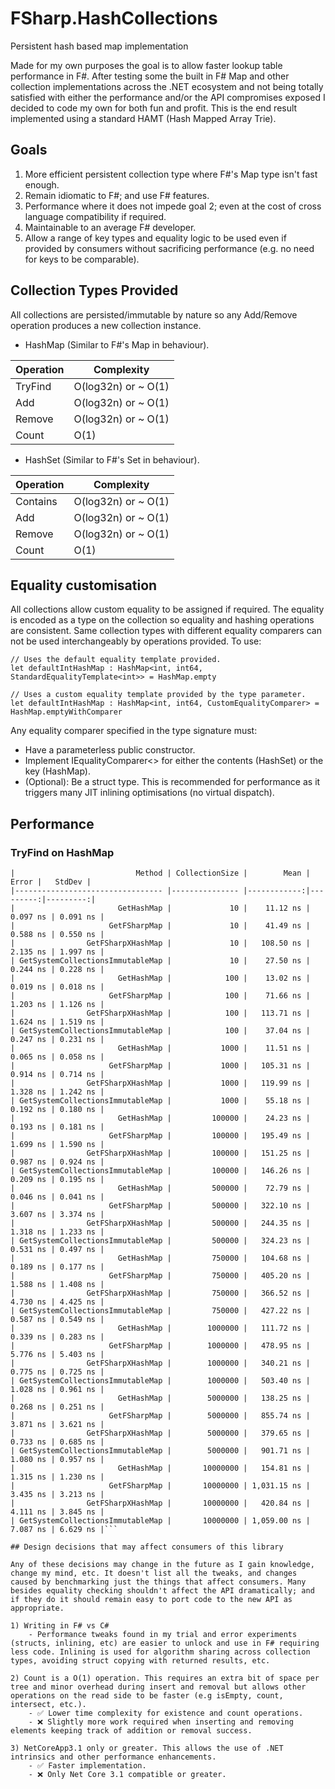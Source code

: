 # FSharp.HashCollections

Persistent hash based map implementation

Made for my own purposes the goal is to allow faster lookup table performance in F#. After testing some the built in F# Map and other collection implementations across the .NET ecosystem and not being totally satisfied with either the performance and/or the API compromises exposed I decided to code my own for both fun and profit. This is the end result implemented using a standard HAMT (Hash Mapped Array Trie).

## Goals

1) More efficient persistent collection type where F#'s Map type isn't fast enough.
2) Remain idiomatic to F#; and use F# features.
3) Performance where it does not impede goal 2; even at the cost of cross language compatibility if required.
4) Maintainable to an average F# developer.
5) Allow a range of key types and equality logic to be used even if provided by consumers without sacrificing performance (e.g. no need for keys to be comparable).

## Collection Types Provided

All collections are persisted/immutable by nature so any Add/Remove operation produces a new collection instance.

- HashMap (Similar to F#'s Map in behaviour).

| Operation | Complexity |
| --- | --- |
| TryFind | O(log32n) or ~ O(1) |
| Add | O(log32n) or ~ O(1) |
| Remove | O(log32n) or ~ O(1) |
| Count | O(1) |

- HashSet (Similar to F#'s Set in behaviour).

| Operation | Complexity |
| --- | --- |
| Contains | O(log32n) or ~ O(1) |
| Add | O(log32n) or ~ O(1) |
| Remove | O(log32n) or ~ O(1) |
| Count | O(1) |

## Equality customisation

All collections allow custom equality to be assigned if required. The equality is encoded as a type on the collection so equality and hashing operations are consistent. Same collection types with different equality comparers can not be used interchangeably by operations provided.  To use:

```
// Uses the default equality template provided.
let defaultIntHashMap : HashMap<int, int64, StandardEqualityTemplate<int>> = HashMap.empty

// Uses a custom equality template provided by the type parameter.
let defaultIntHashMap : HashMap<int, int64, CustomEqualityComparer> = HashMap.emptyWithComparer
```

Any equality comparer specified in the type signature must:

- Have a parameterless public constructor.
- Implement IEqualityComparer<> for either the contents (HashSet) or the key (HashMap).
- (Optional): Be a struct type. This is recommended for performance as it triggers many JIT inlining optimisations (no virtual dispatch).

## Performance

### TryFind on HashMap

```
|                           Method | CollectionSize |        Mean |    Error |   StdDev |
|--------------------------------- |--------------- |------------:|---------:|---------:|
|                       GetHashMap |             10 |    11.12 ns | 0.097 ns | 0.091 ns |
|                     GetFSharpMap |             10 |    41.49 ns | 0.588 ns | 0.550 ns |
|                GetFSharpXHashMap |             10 |   108.50 ns | 2.135 ns | 1.997 ns |
| GetSystemCollectionsImmutableMap |             10 |    27.50 ns | 0.244 ns | 0.228 ns |
|                       GetHashMap |            100 |    13.02 ns | 0.019 ns | 0.018 ns |
|                     GetFSharpMap |            100 |    71.66 ns | 1.203 ns | 1.126 ns |
|                GetFSharpXHashMap |            100 |   113.71 ns | 1.624 ns | 1.519 ns |
| GetSystemCollectionsImmutableMap |            100 |    37.04 ns | 0.247 ns | 0.231 ns |
|                       GetHashMap |           1000 |    11.51 ns | 0.065 ns | 0.058 ns |
|                     GetFSharpMap |           1000 |   105.31 ns | 0.914 ns | 0.714 ns |
|                GetFSharpXHashMap |           1000 |   119.99 ns | 1.328 ns | 1.242 ns |
| GetSystemCollectionsImmutableMap |           1000 |    55.18 ns | 0.192 ns | 0.180 ns |
|                       GetHashMap |         100000 |    24.23 ns | 0.193 ns | 0.181 ns |
|                     GetFSharpMap |         100000 |   195.49 ns | 1.699 ns | 1.590 ns |
|                GetFSharpXHashMap |         100000 |   151.25 ns | 0.987 ns | 0.924 ns |
| GetSystemCollectionsImmutableMap |         100000 |   146.26 ns | 0.209 ns | 0.195 ns |
|                       GetHashMap |         500000 |    72.79 ns | 0.046 ns | 0.041 ns |
|                     GetFSharpMap |         500000 |   322.10 ns | 3.607 ns | 3.374 ns |
|                GetFSharpXHashMap |         500000 |   244.35 ns | 1.318 ns | 1.233 ns |
| GetSystemCollectionsImmutableMap |         500000 |   324.23 ns | 0.531 ns | 0.497 ns |
|                       GetHashMap |         750000 |   104.68 ns | 0.189 ns | 0.177 ns |
|                     GetFSharpMap |         750000 |   405.20 ns | 1.588 ns | 1.408 ns |
|                GetFSharpXHashMap |         750000 |   366.52 ns | 4.730 ns | 4.425 ns |
| GetSystemCollectionsImmutableMap |         750000 |   427.22 ns | 0.587 ns | 0.549 ns |
|                       GetHashMap |        1000000 |   111.72 ns | 0.339 ns | 0.283 ns |
|                     GetFSharpMap |        1000000 |   478.95 ns | 5.776 ns | 5.403 ns |
|                GetFSharpXHashMap |        1000000 |   340.21 ns | 0.775 ns | 0.725 ns |
| GetSystemCollectionsImmutableMap |        1000000 |   503.40 ns | 1.028 ns | 0.961 ns |
|                       GetHashMap |        5000000 |   138.25 ns | 0.268 ns | 0.251 ns |
|                     GetFSharpMap |        5000000 |   855.74 ns | 3.871 ns | 3.621 ns |
|                GetFSharpXHashMap |        5000000 |   379.65 ns | 0.733 ns | 0.685 ns |
| GetSystemCollectionsImmutableMap |        5000000 |   901.71 ns | 1.080 ns | 0.957 ns |
|                       GetHashMap |       10000000 |   154.81 ns | 1.315 ns | 1.230 ns |
|                     GetFSharpMap |       10000000 | 1,031.15 ns | 3.435 ns | 3.213 ns |
|                GetFSharpXHashMap |       10000000 |   420.84 ns | 4.111 ns | 3.845 ns |
| GetSystemCollectionsImmutableMap |       10000000 | 1,059.00 ns | 7.087 ns | 6.629 ns |```

## Design decisions that may affect consumers of this library

Any of these decisions may change in the future as I gain knowledge, change my mind, etc. It doesn't list all the tweaks, and changes caused by benchmarking just the things that affect consumers. Many besides equality checking shouldn't affect the API dramatically; and if they do it should remain easy to port code to the new API as appropriate.

1) Writing in F# vs C#
    - Performance tweaks found in my trial and error experiments (structs, inlining, etc) are easier to unlock and use in F# requiring less code. Inlining is used for algorithm sharing across collection types, avoiding struct copying with returned results, etc.

2) Count is a O(1) operation. This requires an extra bit of space per tree and minor overhead during insert and removal but allows other operations on the read side to be faster (e.g isEmpty, count, intersect, etc.).
    - ✅ Lower time complexity for existence and count operations.
    - ❌ Slightly more work required when inserting and removing elements keeping track of addition or removal success.

3) NetCoreApp3.1 only or greater. This allows the use of .NET intrinsics and other performance enhancements.
    - ✅ Faster implementation.
    - ❌ Only Net Core 3.1 compatible or greater.